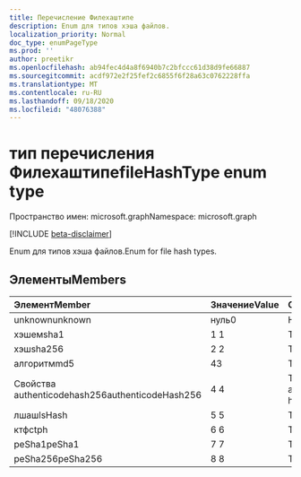 ```yaml
---
title: Перечисление Филехаштипе
description: Enum для типов хэша файлов.
localization_priority: Normal
doc_type: enumPageType
ms.prod: ''
author: preetikr
ms.openlocfilehash: ab94fec4d4a8f6940b7c2bfccc61d38d9fe66887
ms.sourcegitcommit: acdf972e2f25fef2c6855f6f28a63c0762228ffa
ms.translationtype: MT
ms.contentlocale: ru-RU
ms.lasthandoff: 09/18/2020
ms.locfileid: "48076388"
---
```

# <a name="filehashtype-enum-type"></a><span data-ttu-id="0de57-103">тип перечисления Филехаштипе</span><span class="sxs-lookup"><span data-stu-id="0de57-103">fileHashType enum type</span></span>

<span data-ttu-id="0de57-104">Пространство имен: microsoft.graph</span><span class="sxs-lookup"><span data-stu-id="0de57-104">Namespace: microsoft.graph</span></span>

[!INCLUDE [beta-disclaimer](../../includes/beta-disclaimer.md)]

<span data-ttu-id="0de57-105">Enum для типов хэша файлов.</span><span class="sxs-lookup"><span data-stu-id="0de57-105">Enum for file hash types.</span></span>

## <a name="members"></a><span data-ttu-id="0de57-106">Элементы</span><span class="sxs-lookup"><span data-stu-id="0de57-106">Members</span></span>

|<span data-ttu-id="0de57-107">Элемент</span><span class="sxs-lookup"><span data-stu-id="0de57-107">Member</span></span>|<span data-ttu-id="0de57-108">Значение</span><span class="sxs-lookup"><span data-stu-id="0de57-108">Value</span></span>|<span data-ttu-id="0de57-109">Описание</span><span class="sxs-lookup"><span data-stu-id="0de57-109">Description</span></span>|
|:---|:---|:---|
|<span data-ttu-id="0de57-110">unknown</span><span class="sxs-lookup"><span data-stu-id="0de57-110">unknown</span></span>|<span data-ttu-id="0de57-111">нуль</span><span class="sxs-lookup"><span data-stu-id="0de57-111">0</span></span>|<span data-ttu-id="0de57-112">Неизвестный тип.</span><span class="sxs-lookup"><span data-stu-id="0de57-112">Unknown type.</span></span>|
|<span data-ttu-id="0de57-113">хэшем</span><span class="sxs-lookup"><span data-stu-id="0de57-113">sha1</span></span>|<span data-ttu-id="0de57-114">1 </span><span class="sxs-lookup"><span data-stu-id="0de57-114">1</span></span>|<span data-ttu-id="0de57-115">Тип хеша SHA1.</span><span class="sxs-lookup"><span data-stu-id="0de57-115">SHA1 hash type.</span></span>|
|<span data-ttu-id="0de57-116">хэш</span><span class="sxs-lookup"><span data-stu-id="0de57-116">sha256</span></span>|<span data-ttu-id="0de57-117">2 </span><span class="sxs-lookup"><span data-stu-id="0de57-117">2</span></span>| <span data-ttu-id="0de57-118">Тип хеша SHA256.</span><span class="sxs-lookup"><span data-stu-id="0de57-118">SHA256 hash type.</span></span>|
|<span data-ttu-id="0de57-119">алгоритм</span><span class="sxs-lookup"><span data-stu-id="0de57-119">md5</span></span>|<span data-ttu-id="0de57-120">4</span><span class="sxs-lookup"><span data-stu-id="0de57-120">3</span></span>| <span data-ttu-id="0de57-121">Тип хеша MD5.</span><span class="sxs-lookup"><span data-stu-id="0de57-121">MD5 hash type.</span></span>|
|<span data-ttu-id="0de57-122">Свойства authenticodehash256</span><span class="sxs-lookup"><span data-stu-id="0de57-122">authenticodeHash256</span></span>|<span data-ttu-id="0de57-123">4 </span><span class="sxs-lookup"><span data-stu-id="0de57-123">4</span></span>| <span data-ttu-id="0de57-124">Тип хеша свойства authenticodehash256.</span><span class="sxs-lookup"><span data-stu-id="0de57-124">AuthenticodeHash256 hash type.</span></span>|
|<span data-ttu-id="0de57-125">лшаш</span><span class="sxs-lookup"><span data-stu-id="0de57-125">lsHash</span></span>|<span data-ttu-id="0de57-126">5 </span><span class="sxs-lookup"><span data-stu-id="0de57-126">5</span></span>| <span data-ttu-id="0de57-127">Тип хеша Лшаш.</span><span class="sxs-lookup"><span data-stu-id="0de57-127">LsHash hash type.</span></span>|
|<span data-ttu-id="0de57-128">ктф</span><span class="sxs-lookup"><span data-stu-id="0de57-128">ctph</span></span>|<span data-ttu-id="0de57-129">6 </span><span class="sxs-lookup"><span data-stu-id="0de57-129">6</span></span>| <span data-ttu-id="0de57-130">Тип хеша КТФ.</span><span class="sxs-lookup"><span data-stu-id="0de57-130">CTPH hash type.</span></span>|
|<span data-ttu-id="0de57-131">peSha1</span><span class="sxs-lookup"><span data-stu-id="0de57-131">peSha1</span></span>|<span data-ttu-id="0de57-132">7 </span><span class="sxs-lookup"><span data-stu-id="0de57-132">7</span></span>| <span data-ttu-id="0de57-133">Тип хеша PESHA1.</span><span class="sxs-lookup"><span data-stu-id="0de57-133">PESHA1 hash type.</span></span>|
|<span data-ttu-id="0de57-134">peSha256</span><span class="sxs-lookup"><span data-stu-id="0de57-134">peSha256</span></span>|<span data-ttu-id="0de57-135">8 </span><span class="sxs-lookup"><span data-stu-id="0de57-135">8</span></span>| <span data-ttu-id="0de57-136">Тип хеша PESHA256.</span><span class="sxs-lookup"><span data-stu-id="0de57-136">PESHA256 hash type.</span></span>|


